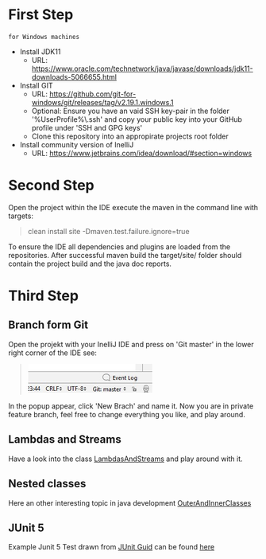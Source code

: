 
# First Step 
    for Windows machines
* Install JDK11
  * URL: https://www.oracle.com/technetwork/java/javase/downloads/jdk11-downloads-5066655.html
* Install GIT
  * URL: https://github.com/git-for-windows/git/releases/tag/v2.19.1.windows.1
  * Optional: Ensure you have an vaid SSH key-pair in the folder '%UserProfile%\\.ssh\' and copy your public key into your GitHub profile under 'SSH and GPG keys'
  * Clone this repository into an appropirate projects root folder
* Install community version of InelliJ
  * URL: https://www.jetbrains.com/idea/download/#section=windows


# Second Step 
Open the project within the IDE
 execute the maven in the command line with targets: 
 > clean install site -Dmaven.test.failure.ignore=true
 
To ensure the IDE all dependencies and plugins are loaded from the repositories.
After successful maven build the target/site/ folder should contain the project build and the java doc reports.

# Third Step 
## Branch form Git
Open the projekt with your InelliJ IDE and press on 'Git master' in the lower right corner of the IDE 
see:
>  ![](ReadmeRessources/Idea_Git_Repo_Pane.jpg)

In the popup appear, click 'New Brach' and name it.
Now you are in private feature branch, feel free to change everything you like, 
and play around.
## Lambdas and Streams
Have a look into the class [LambdasAndStreams](https://github.com/TillWohlatz/TraningJDK11MavenProject/blob/master/src/main/java/com/zanox/internal/training/LambdasAndStreams.java)
and play around with it.
## Nested classes
Here an other interesting topic in java development [OuterAndInnerClasses](https://github.com/TillWohlatz/TraningJDK11MavenProject/blob/master/src/main/java/com/zanox/internal/training/OuterAndInnerClass.java)
## JUnit  5
Example Junit 5 Test drawn from [JUnit Guid](https://junit.org/junit5/docs/current/user-guide/) can be found [here](https://github.com/TillWohlatz/TraningJDK11MavenProject/blob/master/src/test/java/com/zanox/internal/training/models/DocumentTestResultsExampleTests.java)


